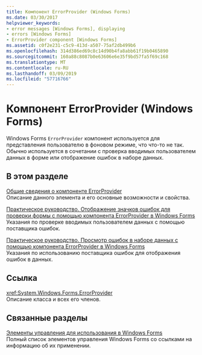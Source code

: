 ```yaml
---
title: Компонент ErrorProvider (Windows Forms)
ms.date: 03/30/2017
helpviewer_keywords:
- error messages [Windows Forms], displaying
- errors [Windows Forms]
- ErrorProvider component [Windows Forms]
ms.assetid: c0f2e231-c5c9-413d-a507-75af2db499b6
ms.openlocfilehash: 314d386ed69c8c14d90b4fa8abb61f19b0465890
ms.sourcegitcommit: 160a88c8087b0e63606e6e35f9bd57fa5f69c168
ms.translationtype: MT
ms.contentlocale: ru-RU
ms.lasthandoff: 03/09/2019
ms.locfileid: "57716766"
---
```

# <a name="errorprovider-component-windows-forms"></a>Компонент ErrorProvider (Windows Forms)
Windows Forms `ErrorProvider` компонент используется для представления пользователю в фоновом режиме, что что-то не так. Обычно используется в сочетании с проверка вводимых пользователем данных в форме или отображение ошибок в наборе данных.  
  
## <a name="in-this-section"></a>В этом разделе  
 [Общие сведения о компоненте ErrorProvider](errorprovider-component-overview-windows-forms.md)  
 Описание данного элемента и его основные возможности и свойства.  
  
 [Практическое руководство. Отображение значков ошибок для проверки формы с помощью компонента ErrorProvider в Windows Forms](display-error-icons-for-form-validation-with-wf-errorprovider.md)  
 Указания по проверке вводимых пользователем данных с помощью поставщика ошибок.  
  
 [Практическое руководство. Просмотр ошибок в наборе данных с помощью компонента ErrorProvider в Windows Forms](view-errors-within-a-dataset-with-wf-errorprovider-component.md)  
 Указания по использованию поставщика ошибок для отображения ошибок в данных.  
  
## <a name="reference"></a>Ссылка  
 <xref:System.Windows.Forms.ErrorProvider>  
 Описание класса и всех его членов.  
  
## <a name="related-sections"></a>Связанные разделы  
 [Элементы управления для использования в Windows Forms](controls-to-use-on-windows-forms.md)  
 Полный список элементов управления Windows Forms со ссылками на информацию об их применении.
